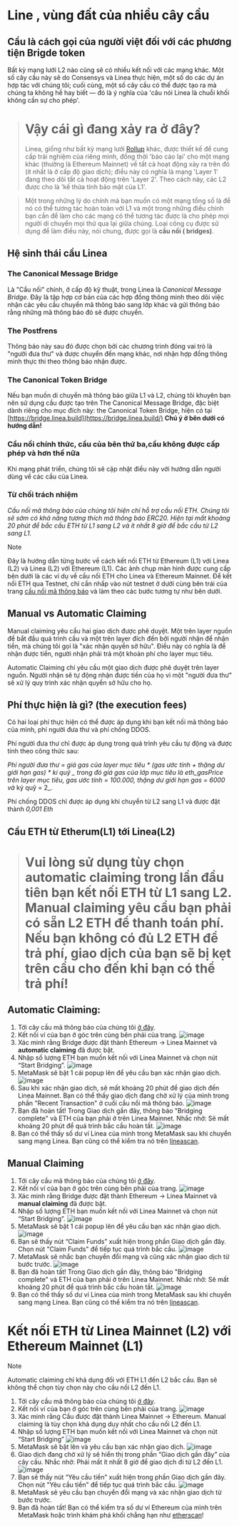# Line , vùng đất của nhiều cây cầu

## Cầu là cách gọi của người việt đối với các phương tiện Brigde token 

Bất kỳ mạng lưới L2 nào cũng sẽ có nhiều kết nối với các mạng khác. Một số cây cầu này sẽ do Consensys và Linea thực hiện, một số do các dự án hợp tác với chúng tôi; cuối cùng, một số cây cầu có thể được tạo ra mà chúng ta không hề hay biết — đó là ý nghĩa của 'câu nói Linea là chuỗi khối không cần sự cho phép'.


> # Vậy cái gì đang xảy ra ở đây?
> Linea, giống như bất kỳ mạng lưới [Rollup](https://saigontradecoin.com/rollup-la-gi/) khác, được thiết kế để cung cấp trải nghiệm của riêng mình, đồng thời 'báo cáo lại' cho một mạng khác (thường là Ethereum Mainnet) về tất cả hoạt động xảy ra trên đó (ít nhất là ở cấp độ giao dịch); điều này có nghĩa là mạng 'Layer 1' đang theo dõi tất cả hoạt động trên 'Layer 2'. Theo cách này, các L2 được cho là 'kế thừa tính bảo mật của L1'.

> Một trong những lý do chính mà bạn muốn có một mạng tổng số là để nó có thể tương tác hoàn toàn với L1 và một trong những điều chính bạn cần để làm cho các mạng có thể tương tác được là cho phép mọi người di chuyển mọi thứ qua lại giữa chúng. Loại công cụ được sử dụng để làm điều này, nói chung, được gọi là **cầu nối ( bridges)**.

## Hệ sinh thái cầu Linea

### The Canonical Message Bridge

Là "Cầu nối" chính, ở cấp độ kỹ thuật, trong Linea là _Canonical Message Bridge_. Đây là tập hợp cơ bản của các hợp đồng thông minh theo dõi việc nhận các yêu cầu chuyển mã thông báo sang lớp khác và gửi thông báo rằng những mã thông báo đó sẽ được chuyển.

### The Postfrens

Thông báo này sau đó được chọn bởi các chương trình đóng vai trò là "người đưa thư" và được chuyển đến mạng khác, nơi nhận hợp đồng thông minh thực thi theo thông báo nhận được.

### The Canonical Token Bridge

Nếu bạn muốn di chuyển mã thông báo giữa L1 ​​và L2, chúng tôi khuyên bạn nên sử dụng cầu được tạo trên The Canonical Message Bridge, đặc biệt dành riêng cho mục đích này: the Canonical Token Bridge, hiện có tại [https://bridge.linea.build](https://bridge.linea.build/)
**Chú ý ở bên dưới có hướng dẫn!**

### Cầu nối chính thức, cầu của bên thứ ba,cầu không được cấp phép và hơn thế nữa

Khi mạng phát triển, chúng tôi sẽ cập nhật điều này với hướng dẫn người dùng về các cầu của Linea.

### Từ chối trách nhiệm 

_Cầu nối mã thông báo của chúng tôi hiện chỉ hỗ trợ cầu nối ETH. Chúng tôi sẽ sớm có khả năng tương thích mã thông báo ERC20. Hiện tại mất khoảng 20 phút để bắc cầu ETH từ L1 sang L2 và ít nhất 8 giờ để bắc cầu từ L2 sang L1._

> [!NOTE]
> Đây là hướng dẫn từng bước về cách kết nối ETH từ Ethereum (L1) với Linea (L2) và Linea (L2) với Ethereum (L1). Các ảnh chụp màn hình được cung cấp bên dưới là các ví dụ về cầu nối ETH cho Linea và Ethereum Mainnet. Để kết nối ETH qua Testnet, chỉ cần nhấp vào nút testnet ở dưới cùng bên trái của trang [cầu nối mã thông báo](https://bridge.linea.build/) và làm theo các bước tương tự như bên dưới.

## Manual vs Automatic Claiming

Manual claiming yêu cầu hai giao dịch được phê duyệt. Một trên layer nguồn để bắt đầu quá trình cầu và một trên layer đích đến bởi người nhận để nhận tiền, mà chúng tôi gọi là "xác nhận quyền sở hữu". Điều này có nghĩa là để nhận được tiền, người nhận phải trả một khoản phí cho layer mục tiêu.

Automatic Claiming chỉ yêu cầu một giao dịch được phê duyệt trên layer nguồn. Người nhận sẽ tự động nhận được tiền của họ vì một "người đưa thư" sẽ xử lý quy trình xác nhận quyền sở hữu cho họ.

## Phí thực hiện là gì? (the execution fees)

Có hai loại phí thực hiện có thể được áp dụng khi bạn kết nối mã thông báo của mình, phí người đưa thư và phí chống DDOS.

Phí người đưa thư chỉ được áp dụng trong quá trình yêu cầu tự động và được tính theo công thức sau:

_Phí người đưa thư = giá gas của layer mục tiêu * (gas ước tính + thặng dư giới hạn gas) * kí quỹ _ trong đó giá gas của lớp mục tiêu là _eth_gasPrice_ trên layer mục tiêu, _gas ước tính = 100.000_, _thặng dư giới hạn gas = 6000_ và_ ký quỹ = 2_.

Phí chống DDOS chỉ được áp dụng khi chuyển từ L2 sang L1 và được đặt thành _0,001 Eth_

## Cầu ETH từ Etherum(L1) tới Linea(L2)

> # Vui lòng sử dụng tùy chọn automatic claiming trong lần đầu tiên bạn kết nối ETH từ L1 sang L2. Manual claiming yêu cầu bạn phải có sẵn L2 ETH để thanh toán phí. Nếu bạn không có đủ L2 ETH để trả phí, giao dịch của bạn sẽ bị kẹt trên cầu cho đến khi bạn có thể trả phí!

## Automatic Claiming: 
1. Tới cây cầu mã thông báo của chúng tôi [ở đây](https://bridge.linea.build/).
2. Kết nối ví của bạn ở góc trên cùng bên phải của trang.
![image](https://github.com/denath1707/LineaDocsVietNam/assets/35452526/5875c030-255e-429e-9f13-515f280a58eb)
3. Xác minh rằng Bridge được đặt thành Ethereum → Linea Mainnet và **automatic claiming** đã được bật.
4. Nhập số lượng ETH bạn muốn kết nối với Linea Mainnet và chọn nút “Start Bridging”.
![image](https://github.com/denath1707/LineaDocsVietNam/assets/35452526/ddec07e6-20a8-407f-9419-7929334b3e31)
5. MetaMask sẽ bật 1 cái popup lên để yêu cầu bạn xác nhận giao dịch.
![image](https://github.com/denath1707/LineaDocsVietNam/assets/35452526/2eb3e8c0-8d7c-45cd-9314-b98c9666ab0d)
6. Sau khi xác nhận giao dịch, sẽ mất khoảng 20 phút để giao dịch đến Linea Mainnet. Bạn có thể thấy giao dịch đang chờ xử lý của mình trong phần "Recent Transaction" ở cuối cầu nối mã thông báo.
![image](https://github.com/denath1707/LineaDocsVietNam/assets/35452526/18232fb7-a4f5-436a-9b79-a3e32cd0181f)
7. Bạn đã hoàn tất! Trong Giao dịch gần đây, thông báo "Bridging complete" và ETH của bạn phải ở trên Linea Mainnet. Nhắc nhở: Sẽ mất khoảng 20 phút để quá trình bắc cầu hoàn tất.
![image](https://github.com/denath1707/LineaDocsVietNam/assets/35452526/1ab75c3d-2a78-4d1a-b61b-e76f16b416d2)
8. Bạn có thể thấy số dư ví Linea của mình trong MetaMask sau khi chuyển sang mạng Linea. Bạn cũng có thể kiểm tra nó trên [lineascan](https://lineascan.build/).

## Manual Claiming
1. Tới cây cầu mã thông báo của chúng tôi [ở đây](https://bridge.linea.build/).
2. Kết nối ví của bạn ở góc trên cùng bên phải của trang.
![image](https://github.com/denath1707/LineaDocsVietNam/assets/35452526/5875c030-255e-429e-9f13-515f280a58eb)
3. Xác minh rằng Bridge được đặt thành Ethereum → Linea Mainnet và **manual claiming** đã được bật.
4. Nhập số lượng ETH bạn muốn kết nối với Linea Mainnet và chọn nút “Start Bridging”.
![image](https://github.com/denath1707/LineaDocsVietNam/assets/35452526/0156d9e3-814a-4427-a6b3-b1630e08ef91)
5. MetaMask sẽ bật 1 cái popup lên để yêu cầu bạn xác nhận giao dịch.
![image](https://github.com/denath1707/LineaDocsVietNam/assets/35452526/3001a73a-ac1c-473d-a795-39fb3e5e3fef)
6. Bạn sẽ thấy nút “Claim Funds” xuất hiện trong phần Giao dịch gần đây. Chọn nút "Claim Funds" để tiếp tục quá trình bắc cầu.
![image](https://github.com/denath1707/LineaDocsVietNam/assets/35452526/27d10871-d7b9-4de9-9328-3ccc7512b955)
7. MetaMask sẽ nhắc bạn chuyển đổi mạng và cũng xác nhận giao dịch từ bước trước.
![image](https://github.com/denath1707/LineaDocsVietNam/assets/35452526/ff091506-447f-42a9-8147-a04500a2208f)
8. Bạn đã hoàn tất! Trong Giao dịch gần đây, thông báo "Bridging complete" và ETH của bạn phải ở trên Linea Mainnet. Nhắc nhở: Sẽ mất khoảng 20 phút để quá trình bắc cầu hoàn tất.
![image](https://github.com/denath1707/LineaDocsVietNam/assets/35452526/78a27632-bcb4-459f-b9d4-df9173c82f3a)
9. Bạn có thể thấy số dư ví Linea của mình trong MetaMask sau khi chuyển sang mạng Linea. Bạn cũng có thể kiểm tra nó trên [lineascan](https://lineascan.build/).

# Kết nối ETH từ Linea Mainnet (L2) với Ethereum Mainnet (L1)

> [!NOTE]
> Automatic claiming chỉ khả dụng đối với ETH L1 đến L2 bắc cầu. Bạn sẽ không thể chọn tùy chọn này cho cầu nối L2 đến L1.

1. Tới cây cầu mã thông báo của chúng tôi [ở đây](https://bridge.linea.build/).
2. Kết nối ví của bạn ở góc trên cùng bên phải của trang.
![image](https://github.com/denath1707/LineaDocsVietNam/assets/35452526/c0ec3ac4-dbbf-44dc-b2b2-67c05549f669)
3. Xác minh rằng Cầu được đặt thành Linea Mainnet -> Ethereum. Manual claiming là tùy chọn khả dụng duy nhất cho cầu nối L2 đến L1.
4. Nhập số lượng ETH bạn muốn kết nối với Linea Mainnet và chọn nút “Start Bridging”
![image](https://github.com/denath1707/LineaDocsVietNam/assets/35452526/016a6247-a6d9-4032-aa8f-1becd004b7e2)
5. MetaMask sẽ bật lên và yêu cầu bạn xác nhận giao dịch.
![image](https://github.com/denath1707/LineaDocsVietNam/assets/35452526/dc480a36-a597-4170-b572-11fdaca16d0f)
6. Giao dịch đang chờ xử lý sẽ hiển thị trong phần “Giao dịch gần đây” của cây cầu. Nhắc nhở: Phải mất ít nhất 8 giờ để giao dịch đi từ L2 đến L1.
![image](https://github.com/denath1707/LineaDocsVietNam/assets/35452526/4a4cf770-a5ec-4c6c-8baf-58ae0f75271a)
7. Bạn sẽ thấy nút “Yêu cầu tiền” xuất hiện trong phần Giao dịch gần đây. Chọn nút "Yêu cầu tiền" để tiếp tục quá trình bắc cầu.
![image](https://github.com/denath1707/LineaDocsVietNam/assets/35452526/4429bc1b-d9fd-436d-95ef-5b819b230a25)
8. MetaMask sẽ yêu cầu bạn chuyển đổi mạng và xác nhận giao dịch từ bước trước.
9. Bạn đã hoàn tất! Bạn có thể kiểm tra số dư ví Ethereum của mình trên MetaMask hoặc trình khám phá khối chẳng hạn như [etherscan](https://etherscan.io/)!
